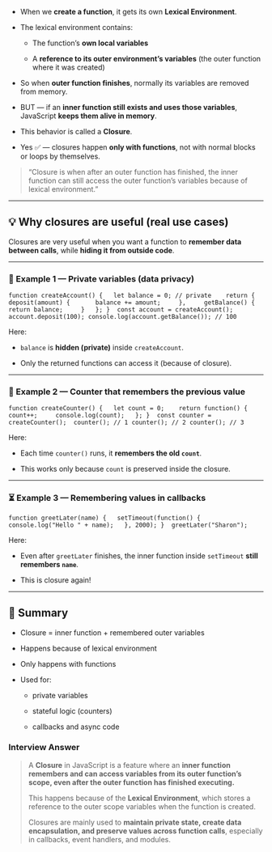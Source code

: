 
- When we **create a function**, it gets its own **Lexical Environment**.
    
- The lexical environment contains:
    
    - The function’s **own local variables**
        
    - A **reference to its outer environment’s variables** (the outer function where it was created)
        
- So when **outer function finishes**, normally its variables are removed from memory.
    
- BUT — if an **inner function still exists and uses those variables**, JavaScript **keeps them alive in memory**.
    
- This behavior is called a **Closure**.
    
- Yes ✅ — closures happen **only with functions**, not with normal blocks or loops by themselves.


> “Closure is when after an outer function has finished, the inner function can still access the outer function’s variables because of lexical environment.”

---

## 💡 Why closures are useful (real use cases)

Closures are very useful when you want a function to **remember data between calls**, while **hiding it from outside code**.

---

### 🏦 Example 1 — Private variables (data privacy)

`function createAccount() {   let balance = 0; // private    return {     deposit(amount) {       balance += amount;     },     getBalance() {       return balance;     }   }; }  const account = createAccount(); account.deposit(100); console.log(account.getBalance()); // 100`

Here:

- `balance` is **hidden (private)** inside `createAccount`.
    
- Only the returned functions can access it (because of closure).
    

---

### 🧮 Example 2 — Counter that remembers the previous value

`function createCounter() {   let count = 0;    return function() {     count++;     console.log(count);   }; }  const counter = createCounter();  counter(); // 1 counter(); // 2 counter(); // 3`

Here:

- Each time `counter()` runs, it **remembers the old `count`**.
    
- This works only because `count` is preserved inside the closure.
    

---

### ⏳ Example 3 — Remembering values in callbacks

`function greetLater(name) {   setTimeout(function() {     console.log("Hello " + name);   }, 2000); }  greetLater("Sharon");`

Here:

- Even after `greetLater` finishes, the inner function inside `setTimeout` **still remembers `name`**.
    
- This is closure again!
    

---

## 📝 Summary

- Closure = inner function + remembered outer variables
    
- Happens because of lexical environment
    
- Only happens with functions
    
- Used for:
    
    - private variables
        
    - stateful logic (counters)
        
    - callbacks and async code

### Interview Answer

> A **Closure** in JavaScript is a feature where an **inner function remembers and can access variables from its outer function’s scope, even after the outer function has finished executing.**
> 
> This happens because of the **Lexical Environment**, which stores a reference to the outer scope variables when the function is created.
> 
> Closures are mainly used to **maintain private state, create data encapsulation, and preserve values across function calls**, especially in callbacks, event handlers, and modules.

